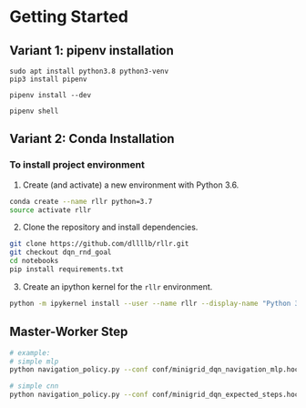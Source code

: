 # Getting Started

## Variant 1: pipenv installation
```
sudo apt install python3.8 python3-venv
pip3 install pipenv

pipenv install --dev

pipenv shell
```

## Variant 2: Conda Installation

### To install project environment

1. Create (and activate) a new environment with Python 3.6.
 
```bash
conda create --name rllr python=3.7
source activate rllr
```
    
2. Clone the repository and install dependencies.
```bash
git clone https://github.com/dllllb/rllr.git
git checkout dqn_rnd_goal
cd notebooks
pip install requirements.txt
```

3. Create an ipython kernel for the `rllr` environment.  
```bash
python -m ipykernel install --user --name rllr --display-name "Python 3.7 (rllr)"
```

## Master-Worker Step
```bash
# example:
# simple mlp
python navigation_policy.py --conf conf/minigrid_dqn_navigation_mlp.hocon

# simple cnn
python navigation_policy.py --conf conf/minigrid_dqn_expected_steps.hocon
```

